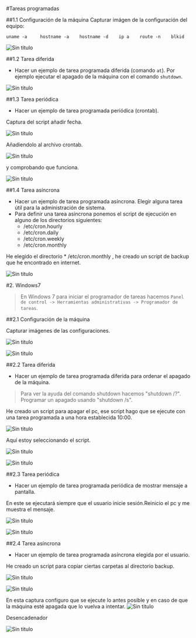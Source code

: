 #Tareas programadas

##1.1 Configuración de la máquina
Capturar imágen de la configuración del equipo:

    uname -a     hostname -a    hostname -d    ip a    route -n    blkid

![Sin titulo](ima/1.png)

##1.2 Tarea diferida

* Hacer un ejemplo de tarea programada diferida (comando `at`). Por ejemplo ejecutar 
el apagado de la máquina con el comando `shutdown`.

![Sin titulo](ima/2.png)

##1.3 Tarea periódica

* Hacer un ejemplo de tarea programada periódica (crontab).

Captura del script añadir fecha.

![Sin titulo](ima/4.png)

Añadiendolo al archivo crontab.

![Sin titulo](ima/5.png)

y comprobando que funciona.

![Sin titulo](ima/19.png)

##1.4 Tarea asíncrona

* Hacer un ejemplo de tarea programada asíncrona. Elegir alguna tarea útil para la administración de sistema.
* Para definir una tarea asíncrona ponemos el script de ejecución en alguno 
de los directorios siguientes:
    * /etc/cron.hourly
    * /etc/cron.daily
    * /etc/cron.weekly
    * /etc/cron.monthly

He elegido el directorio * /etc/cron.monthly , he creado un script de backup que he encontrado en internet.

![Sin titulo](ima/6.png)
    
#2. Windows7

> En Windows 7 para iniciar el programador de tareas hacemos 
`Panel de control -> Herramientas administrativas -> Programador de tareas`.

##2.1 Configuración de la máquina

Capturar imágenes de las configuraciones.

![Sin titulo](ima/7.png)

![Sin titulo](ima/8.png)

##2.2 Tarea diferida
* Hacer un ejemplo de tarea programada diferida para ordenar el apagado de la máquina. 

> Para ver la ayuda del comando shutdown hacemos "shutdown /?". 
> Programar un apagado usando "shutdown /s".

He creado un script para apagar el pc, ese script hago que se ejecute con una tarea programada a una hora establecida 10:00.

![Sin titulo](ima/9.png)

Aquí estoy seleccionando el script.

![Sin titulo](ima/10.png)

![Sin titulo](ima/11.png)

##2.3 Tarea periódica
* Hacer un ejemplo de tarea programada periódica de mostrar mensaje a pantalla.

En este se ejecutará siempre que el usuario inicie sesión.Reinicio el pc y me muestra el mensaje.

![Sin titulo](ima/12.png)

![Sin titulo](ima/12b.png)

##2.4 Tarea asíncrona
* Hacer un ejemplo de tarea programada asíncrona elegida por el usuario.

He creado un script para copiar ciertas carpetas  al directorio backup.

![Sin titulo](ima/16.png)

![Sin titulo](ima/17.png)

En esta captura configuro que se ejecute lo antes posible y en caso de que la máquina esté apagada que lo vuelva a intentar.
![Sin titulo](ima/15.png)

Desencadenador

![Sin titulo](ima/20.png)


